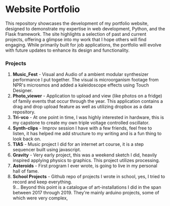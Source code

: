 # Website Portfolio
This repository showcases the development of my portfolio website, designed to demonstrate my expertise in web development, Python, and the Flask framework. The site highlights a selection of past and current projects, offering a glimpse into my work that I hope others will find engaging. While primarily built for job applications, the portfolio will evolve with future updates to enhance its design and functionality.



### Projects  

1. **Music_Fest** - Visual and Audio of a ambient modular synthesizer performance I put together. The visual is microorganism footage from NPR's microsmos and added a kaleidoscope effects using Touch Designer.
2. **Photo_viewer** - Application to upload and view (like photos on a fridge) of family events that occur through the year. This application contains a drag and drop upload feature as well as utilizing dropbox as a data repository.
3. **Tri-vco** - At one point in time, I was highly interested in hardware, this is my capstone to create my own triple voltage controlled oscillator.
4. **Synth-clips** - Improv session I have with a few friends, feel free to listen, it has helped me add structure to my writing and is a fun thing to look back on.
5. **TIAS** - Music project I did for an internet art course, it is a step sequencer built using javascript.
6. **Gravity** - Very early project, this was a weekend sketch I did, heavily inspired applying physics to graphics. This project utilizes processing.
7. **Asteroids** - First program I ever wrote, is going to live in my personal hall of fame.
8. **School Projects** - Github repo of projects I wrote in school, yes, I tried to record and keep everything.  
9... Beyond this point is a catalogue of art-installations I did in the span between 2017 through 2019. They're mainly arduino projects, some of which were very complex, 
